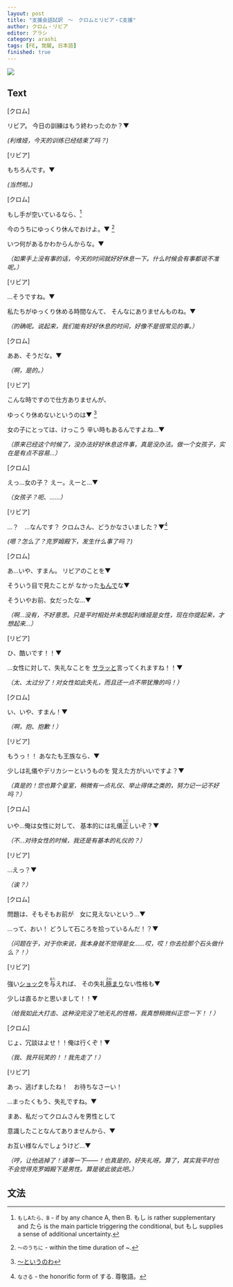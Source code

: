 ```yaml
---
layout: post
title: "支援会話試訳　〜　クロムとリビア・C支援"
author: クロム・リビア
editor: アラシ
category: arashi
tags: [FE, 覚醒, 日本語]
finished: true
---
```


![](https://vignette.wikia.nocookie.net/fireemblem/images/9/9c/FE13_Chrom_Lord_Map_Sprite.gif)

## Text

[クロム]

リビア。 今日の訓練はもう終わったのか？▼

_(利维娅，今天的训练已经结束了吗？)_

[リビア]

もちろんです。▼

_(当然啦。)_

[クロム]

もし手が空いているなら、[^1]

今のうちにゆっくり休んでおけよ。▼ [^2]

いつ何があるかわからんからな。▼ 

_（如果手上没有事的话，今天的时间就好好休息一下。什么时候会有事都说不准呢。）_

[リビア]

…そうですね。▼

私たちがゆっくり休める時間なんて、 そんなにありませんものね。▼ 

_（的确呢。说起来，我们能有好好休息的时间，好像不是很常见的事。）_

[クロム]

ああ、そうだな。▼ 

*（啊，是的。）*

[リビア]

こんな時ですので仕方ありませんが、

ゆっくり休めないというのは▼ [^3]

女の子にとっては、けっこう 辛い時もあるんですよね…▼

*（原来已经这个时候了，没办法好好休息这件事，真是没办法。做一个女孩子，实在是有点不容易…）*

[クロム]

えっ…女の子？ えー。えーと…▼ 

*（女孩子？呃、……）*

[リビア]

…？　…なんです？ クロムさん、どうかなさいました？▼[^4]

*(嗯？怎么了？克罗姆殿下，发生什么事了吗？)*

[クロム]

あ…いや、すまん。 リビアのことを▼

そういう目で見たことが なかった[もんで](https://jisho.org/word/もので)な▼

そういやお前、女だったな…▼ 

*（啊…没有，不好意思。只是平时相处并未想起利维娅是女性，现在你提起来，才想起来…）*

[リビア]

ひ、酷いです！！▼

…女性に対して、失礼なことを [サラッと](https://jisho.org/search/サラッと)言ってくれますね！！▼ 

*（太、太过分了！对女性如此失礼，而且还一点不带犹豫的吗！）*

[クロム]

い、いや、すまん！▼ 

*（啊，抱、抱歉！）*

[リビア]

もうっ！！ あなたも王族なら、▼

少しは礼儀やデリカシーというものを 覚えた方がいいですよ？▼ 

*（真是的！您也算个皇室，稍微有一点礼仪、举止得体之类的，努力记一记不好吗？）*

[クロム]

いや…俺は女性に対して、 基本的には礼儀<ruby>正<rt>ただ</rt></ruby>しいぞ？▼ 

*（不…对待女性的时候，我还是有基本的礼仪的？）*

[リビア]

…えっ？▼

*（诶？）*

[クロム]

問題は、そもそもお前が　女に見えないという…▼

…って、おい！ どうして石ころを拾っているんだ！？▼ 

*（问题在于，对于你来说，我本身就不觉得是女……哎，哎！你去捡那个石头做什么？！）*

[リビア]

強い[ショック](https://jisho.org/word/ショック)を<ruby>与<rt>あた</rt></ruby>えれば、 その失礼[<ruby>極<rt>きわ</rt></ruby>まり](https://jisho.org/word/極まり)ない性格も▼

少しは直るかと思いまして！！▼ 

*（给我如此大打击、这种没完没了地无礼的性格，我真想稍微纠正您一下！！）*

[クロム]

じょ、冗談はよせ！！俺は行くぞ！▼ 

*（我、我开玩笑的！！我先走了！）*

[リビア]

あっ、逃げましたね！　お待ちなさーい！ 

…まったくもう、失礼ですね。▼

まあ、私だってクロムさんを男性として

意識したことなんてありませんから、▼

お互い様なんでしょうけど…▼

*（哼，让他逃掉了！请等一下——！也真是的，好失礼呀。算了，其实我平时也不会觉得克罗姆殿下是男性。算是彼此彼此吧。）*

## 文法

[^1]: `もしAたら、B` - if by any chance A, then B. もし is rather supplementary and たら is the main particle triggering the conditional, but もし supplies a sense of additional uncertainty.
[^2]: `〜のうちに` - within the time duration of ~. 
[^3]: [〜というのわ](http://www.guidetojapanese.org/blog/2006/02/12/defining-things/)
[^4]: `なさる` - the honorific form of する. 尊敬語。